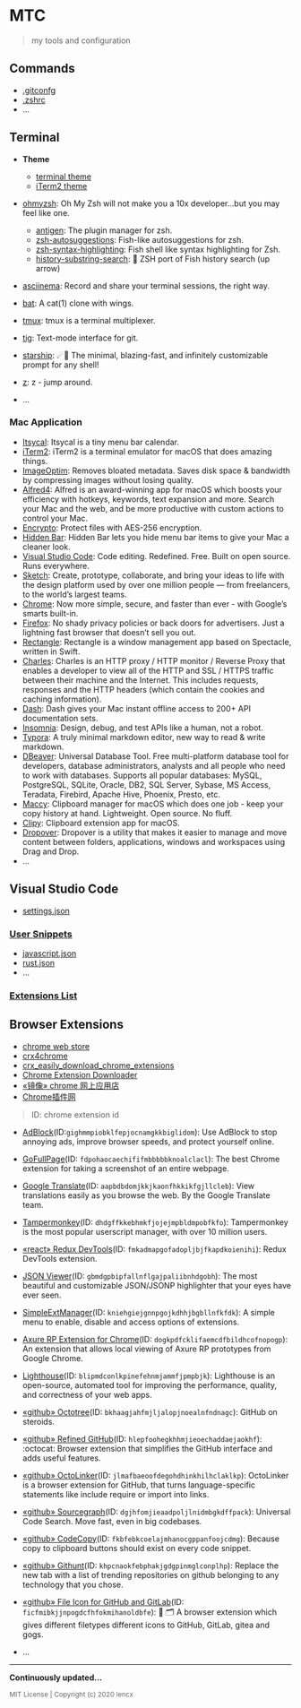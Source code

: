 # MTC

> my tools and configuration

## Commands

* [.gitconfg](commands/.gitconfig)
* [.zshrc](commands/.zshrc)
* ...

## Terminal

* **Theme**
  * [terminal theme](./terminal/lencx.terminal)
  * [iTerm2 theme](./terminal/Profiles.json)

* [ohmyzsh](https://github.com/ohmyzsh/ohmyzsh): Oh My Zsh will not make you a 10x developer...but you may feel like one.
  * [antigen](https://github.com/zsh-users/antigen): The plugin manager for zsh.
  * [zsh-autosuggestions](https://github.com/zsh-users/zsh-autosuggestions): Fish-like autosuggestions for zsh.
  * [zsh-syntax-highlighting](https://github.com/zsh-users/zsh-syntax-highlighting): Fish shell like syntax highlighting for Zsh.
  * [history-substring-search](https://github.com/zsh-users/zsh-history-substring-search): 🐠 ZSH port of Fish history search (up arrow)
* [asciinema](https://asciinema.org): Record and share your terminal sessions, the right way.
* [bat](https://github.com/sharkdp/bat): A cat(1) clone with wings.
* [tmux](https://github.com/tmux/tmux): tmux is a terminal multiplexer.
* [tig](https://github.com/jonas/tig): Text-mode interface for git.
* [starship](https://github.com/starship/starship): ☄🌌️ The minimal, blazing-fast, and infinitely customizable prompt for any shell!
* [z](https://github.com/rupa/z): z - jump around.
* ...

### Mac Application

* [Itsycal](https://www.mowglii.com/itsycal): Itsycal is a tiny menu bar calendar.
* [iTerm2](https://iterm2.com): iTerm2 is a terminal emulator for macOS that does amazing things.
* [ImageOptim](https://imageoptim.com/mac): Removes bloated metadata. Saves disk space & bandwidth by compressing images without losing quality.
* [Alfred4](https://www.alfredapp.com): Alfred is an award-winning app for macOS which boosts your efficiency with hotkeys, keywords, text expansion and more. Search your Mac and the web, and be more productive with custom actions to control your Mac.
* [Encrypto](https://macpaw.com/encrypto): Protect files with AES-256 encryption.
* [Hidden Bar](https://github.com/dwarvesf/hidden): Hidden Bar lets you hide menu bar items to give your Mac a cleaner look.
* [Visual Studio Code](https://code.visualstudio.com): Code editing. Redefined. Free. Built on open source. Runs everywhere.
* [Sketch](https://www.sketch.com): Create, prototype, collaborate, and bring your ideas to life with the design platform used by over one million people — from freelancers, to the world’s largest teams.
* [Chrome](https://www.google.cn/chrome/index.html): Now more simple, secure, and faster than ever - with Google’s smarts built-in.
* [Firefox](https://www.mozilla.org/en-US/firefox/new): No shady privacy policies or back doors for advertisers. Just a lightning fast browser that doesn’t sell you out.
* [Rectangle](https://github.com/rxhanson/Rectangle): Rectangle is a window management app based on Spectacle, written in Swift.
* [Charles](https://www.charlesproxy.com): Charles is an HTTP proxy / HTTP monitor / Reverse Proxy that enables a developer to view all of the HTTP and SSL / HTTPS traffic between their machine and the Internet. This includes requests, responses and the HTTP headers (which contain the cookies and caching information).
* [Dash](https://kapeli.com/dash): Dash gives your Mac instant offline access to 200+ API documentation sets.
* [Insomnia](https://insomnia.rest): Design, debug, and test APIs like a human, not a robot.
* [Typora](https://typora.io): A truly minimal markdown editor, new way to read & write markdown.
* [DBeaver](https://dbeaver.io): Universal Database Tool. Free multi-platform database tool for developers, database administrators, analysts and all people who need to work with databases. Supports all popular databases: MySQL, PostgreSQL, SQLite, Oracle, DB2, SQL Server, Sybase, MS Access, Teradata, Firebird, Apache Hive, Phoenix, Presto, etc.
* [Maccy](https://maccy.app): Clipboard manager for macOS which does one job - keep your copy history at hand. Lightweight. Open source. No fluff.
* [Clipy](https://clipy-app.com): Clipboard extension app for macOS.
* [Dropover](https://dropoverapp.com): Dropover is a utility that makes it easier to manage and move content between folders, applications, windows and workspaces using Drag and Drop.
* ...

## Visual Studio Code

* [settings.json](vscode/settings.json)

### [User Snippets](https://code.visualstudio.com/docs/editor/userdefinedsnippets)

* [javascript.json](vscode/user_snippets/javascript.json)
* [rust.json](vscode/user_snippets/rust.json)
* ...

### [Extensions List](vscode/extensions.md)

## Browser Extensions

* [chrome web store](https://chrome.google.com/webstore/category/extensions)
* [crx4chrome](https://www.crx4chrome.com)
* [crx_easily_download_chrome_extensions](https://crxdown.com)
* [Chrome Extension Downloader](https://chrome-extension-downloader.com)
* [«镜像» chrome 网上应用店](https://www.gugeapps.net)
* [Chrome插件网](http://www.cnplugins.com)

> ID: chrome extension id

* [AdBlock](https://getadblock.com)(ID:`gighmmpiobklfepjocnamgkkbiglidom`):  Use AdBlock to stop annoying ads, improve browser speeds, and protect yourself online.
* [GoFullPage](https://gofullpage.com)(ID: `fdpohaocaechififmbbbbbknoalclacl`): The best Chrome extension for taking a screenshot of an entire webpage.
* [Google Translate](https://translate.google.com)(ID: `aapbdbdomjkkjkaonfhkkikfgjllcleb`): View translations easily as you browse the web. By the Google Translate team.
* [Tampermonkey](https://www.tampermonkey.net)(ID: `dhdgffkkebhmkfjojejmpbldmpobfkfo`): Tampermonkey is the most popular userscript manager, with over 10 million users.
* [«react» Redux DevTools](https://github.com/zalmoxisus/redux-devtools-extension)(ID: `fmkadmapgofadopljbjfkapdkoienihi`): Redux DevTools extension.
* [JSON Viewer](https://github.com/tulios/json-viewer)(ID: `gbmdgpbipfallnflgajpaliibnhdgobh`): The most beautiful and customizable JSON/JSONP highlighter that your eyes have ever seen.
* [SimpleExtManager](http://blandlifedev.blogspot.com)(ID: `kniehgiejgnnpgojkdhhjbgbllnfkfdk`): A simple menu to enable, disable and access options of extensions.
* [Axure RP Extension for Chrome](https://www.axure.com)(ID: `dogkpdfcklifaemcdfbildhcofnopogp`): An extension that allows local viewing of Axure RP prototypes from Google Chrome.
* [Lighthouse](https://developers.google.com/web)(ID: `blipmdconlkpinefehnmjammfjpmpbjk`): Lighthouse is an open-source, automated tool for improving the performance, quality, and correctness of your web apps.

* [«github» Octotree](https://www.octotree.io)(ID: `bkhaagjahfmjljalopjnoealnfndnagc`): GitHub on steroids.
  <!-- * Navigate Github code with ease
  * Dark themes and code fonts
  * Supercharged code review
  * Multiple tabs support
  * And many more -->
* [«github» Refined GitHub](https://github.com/sindresorhus/refined-github)(ID: `hlepfoohegkhhmjieoechaddaejaokhf`): :octocat: Browser extension that simplifies the GitHub interface and adds useful features.
* [«github» OctoLinker](https://octolinker.now.sh)(ID: `jlmafbaeoofdegohdhinkhilhclaklkp`): OctoLinker is a browser extension for GitHub, that turns language-specific statements like include require or import into links.
* [«github» Sourcegraph](https://about.sourcegraph.com)(ID: `dgjhfomjieaadpoljlnidmbgkdffpack`): Universal Code Search. Move fast, even in big codebases.
* [«github» CodeCopy](https://github.com/zenorocha/codecopy)(ID: `fkbfebkcoelajmhanocgppanfoojcdmg`): Because copy to clipboard buttons should exist on every code snippet.
* [«github» Githunt](https://github.com/kamranahmedse/githunt)(ID: `khpcnaokfebphakjgdgpinmglconplhp`): Replace the new tab with a list of trending repositories on github belonging to any technology that you chose.
* [«github» File Icon for GitHub and GitLab](https://github.com/homerchen19/github-file-icons)(ID: `ficfmibkjjnpogdcfhfokmihanoldbfe`): 🌈 🗂 A browser extension which gives different filetypes different icons to GitHub, GitLab, gitea and gogs.

* ...

---

**Continuously updated...**

<span style="font-size:12px;color:#666">MIT License | Copyright (c) 2020 lencx</span>
